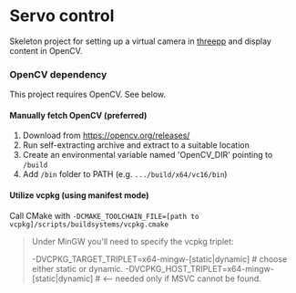 # Servo control

Skeleton project for setting up a virtual camera in [threepp](https://github.com/markaren/threepp) and display content in OpenCV.

### OpenCV dependency

This project requires OpenCV. See below.

#### Manually fetch OpenCV (preferred)
1. Download from https://opencv.org/releases/
2. Run self-extracting archive and extract to a suitable location
3. Create an environmental variable named 'OpenCV_DIR' pointing to `/build`
4. Add `/bin`  folder to PATH (e.g. `.../build/x64/vc16/bin`)

#### Utilize vcpkg (using manifest mode)
Call CMake with `-DCMAKE_TOOLCHAIN_FILE=[path to vcpkg]/scripts/buildsystems/vcpkg.cmake`

>Under MinGW you'll need to specify the vcpkg triplet:
>
>-DVCPKG_TARGET_TRIPLET=x64-mingw-[static|dynamic] # choose either static or dynamic.
>-DVCPKG_HOST_TRIPLET=x64-mingw-[static|dynamic] # <-- needed only if MSVC cannot be found.
